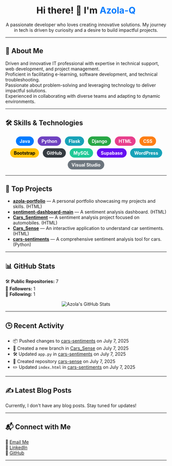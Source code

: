 <!-- README.md -->

<div align="center">
  <h1>Hi there! 👋 I'm <span style="color:#007bff;">Azola-Q</span></h1>
  <p>A passionate developer who loves creating innovative solutions. My journey in tech is driven by curiosity and a desire to build impactful projects.</p>
</div>

---

## 📌 About Me

Driven and innovative IT professional with expertise in technical support, web development, and project management.  
Proficient in facilitating e-learning, software development, and technical troubleshooting.  
Passionate about problem-solving and leveraging technology to deliver impactful solutions.  
Experienced in collaborating with diverse teams and adapting to dynamic environments.

---

## 🛠️ Skills & Technologies

<div align="center">

<span style="display:inline-block;background:#007bff;color:white;padding:6px 12px;margin:4px;border-radius:20px;font-weight:bold;">Java</span>
<span style="display:inline-block;background:#6f42c1;color:white;padding:6px 12px;margin:4px;border-radius:20px;font-weight:bold;">Python</span>
<span style="display:inline-block;background:#17a2b8;color:white;padding:6px 12px;margin:4px;border-radius:20px;font-weight:bold;">Flask</span>
<span style="display:inline-block;background:#28a745;color:white;padding:6px 12px;margin:4px;border-radius:20px;font-weight:bold;">Django</span>
<span style="display:inline-block;background:#e83e8c;color:white;padding:6px 12px;margin:4px;border-radius:20px;font-weight:bold;">HTML</span>
<span style="display:inline-block;background:#fd7e14;color:white;padding:6px 12px;margin:4px;border-radius:20px;font-weight:bold;">CSS</span>
<span style="display:inline-block;background:#ffc107;color:black;padding:6px 12px;margin:4px;border-radius:20px;font-weight:bold;">Bootstrap</span>
<span style="display:inline-block;background:#343a40;color:white;padding:6px 12px;margin:4px;border-radius:20px;font-weight:bold;">GitHub</span>
<span style="display:inline-block;background:#20c997;color:white;padding:6px 12px;margin:4px;border-radius:20px;font-weight:bold;">MySQL</span>
<span style="display:inline-block;background:#6610f2;color:white;padding:6px 12px;margin:4px;border-radius:20px;font-weight:bold;">Supabase</span>
<span style="display:inline-block;background:#17a2b8;color:white;padding:6px 12px;margin:4px;border-radius:20px;font-weight:bold;">WordPress</span>
<span style="display:inline-block;background:#6c757d;color:white;padding:6px 12px;margin:4px;border-radius:20px;font-weight:bold;">Visual Studio</span>

</div>

---

## 🚀 Top Projects

- [**azola-portfolio**](https://github.com/Azola-Q/azola-portfolio) — A personal portfolio showcasing my projects and skills. (HTML)  
- [**sentiment-dashboard-main**](https://github.com/Azola-Q/sentiment-dashboard-main) — A sentiment analysis dashboard. (HTML)  
- [**Cars_Sentiment**](https://github.com/Azola-Q/Cars_Sentiment) — A sentiment analysis project focused on automobiles. (HTML)  
- [**Cars_Sense**](https://github.com/Azola-Q/Cars_Sense) — An interactive application to understand car sentiments. (HTML)  
- [**cars-sentiments**](https://github.com/Azola-Q/cars-sentiments) — A comprehensive sentiment analysis tool for cars. (Python)  

---

## 📊 GitHub Stats

🛠️ **Public Repositories:** 7  
👥 **Followers:** 1  
🔄 **Following:** 1  

<p align="center">
  <img src="https://github-readme-stats.vercel.app/api?username=Azola-Q&show_icons=true&theme=radical" alt="Azola's GitHub Stats">
</p>

---

## 🕒 Recent Activity

- 📦 Pushed changes to [cars-sentiments](https://github.com/Azola-Q/cars-sentiments) on July 7, 2025  
- 🌱 Created a new branch in [Cars_Sense](https://github.com/Azola-Q/Cars_Sense) on July 7, 2025  
- 🛠️ Updated `app.py` in [cars-sentiments](https://github.com/Azola-Q/cars-sentiments) on July 7, 2025  
- 🚀 Created repository [cars-sense](https://github.com/Azola-Q/cars-sense) on July 7, 2025  
- ✏️ Updated `index.html` in [cars-sentiments](https://github.com/Azola-Q/cars-sentiments) on July 7, 2025  

---

## ✍️ Latest Blog Posts

Currently, I don't have any blog posts. Stay tuned for updates!

---

## 📬 Connect with Me

💌 [Email Me](mailto:your.email@example.com)  
🔗 [LinkedIn](https://www.linkedin.com/in/your-profile)  
🐙 [GitHub](https://github.com/Azola-Q)

---

